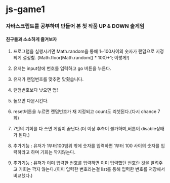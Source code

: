 # js-game1

### 자바스크립트를 공부하며 만들어 본 첫 작품 UP & DOWN 술게임
#### 친구들과 소소하게 즐겨보자 


1. 프로그램을 실행시키면 Math.random을 통해 1~100사이의 숫자가 
랜덤으로 지정되게 설정함. (Math.floor(Math.random() * 100)+1; 이렇게!)
2. 유저는 input창에 번호를 입력하고 go 버튼을 누른다.
3. 유저가 랜덤번호를 맞추면 맞췄습니다.
4. 랜덤번호보다 낮으면 업!
5. 높으면 다운시킨다.
6. reset버튼을 누르면 랜덤번호가 재 지정되고 count도 리셋된다.(다시 chance 7회)
8. 7번의 기회를 다 쓰면 게임이 끝난다.(더 이상 추측이 불가하며,버튼이 disable상태가 된다.)

9. 추가기능 : 유저가 1부터100범위 밖에 숫자를 입력하면 1부터 100 사이의 
   숫자를 입력하라고 하며 기회는 깍지않는다.

10. 추가기능 : 유저가 이미 입력한 번호를 입력하면 이미 입력했던 번호란 것을 
    알려주고 기회는 깍지 않는다.(이미 입력한 번호라는걸 list를 통해 입력한 번호를 저장해서 비교했다.)






